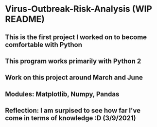 # Virus-Outbreak-Risk-Analysis (WIP README)

## This is the first project I worked on to become comfortable with Python

## This program works primarily with Python 2

## Work on this project around March and June

## Modules: Matplotlib, Numpy, Pandas

## Reflection: I am surpised to see how far I've come in terms of knowledge :D (3/9/2021)